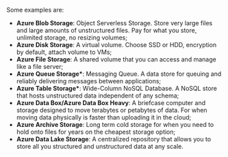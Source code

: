 Some examples are:

- **Azure Blob Storage**: Object Serverless Storage. Store very large files and large amounts of unstructured files. Pay for what you store, unlimited storage, no resizing volumes;
- **Azure Disk Storage**: A virtual volume. Choose SSD or HDD, encryption by default, attach volume to VMs;
- **Azure File Storage**: A shared volume that you can access and manage like a file server;
- **Azure Queue Storage\***:  Messaging Queue. A data store for queuing and reliably delivering messages between applications;
- **Azure Table Storage\***: Wide-Column NoSQL Database. A NoSQL store that hosts unstructured data independent of any schema;
- **Azure Data Box/Azure Data Box Heavy**: A briefcase computer and storage designed to move terabytes or petabytes of data. For when moving data physically is faster than uploading it in the cloud;
- **Azure Archive Storage**: Long term cold storage for when you need to hold onto files for years on the cheapest storage option;
- **Azure Data Lake Storage**: A centralized repository that allows you to store all you structured and unstructured data at any scale.